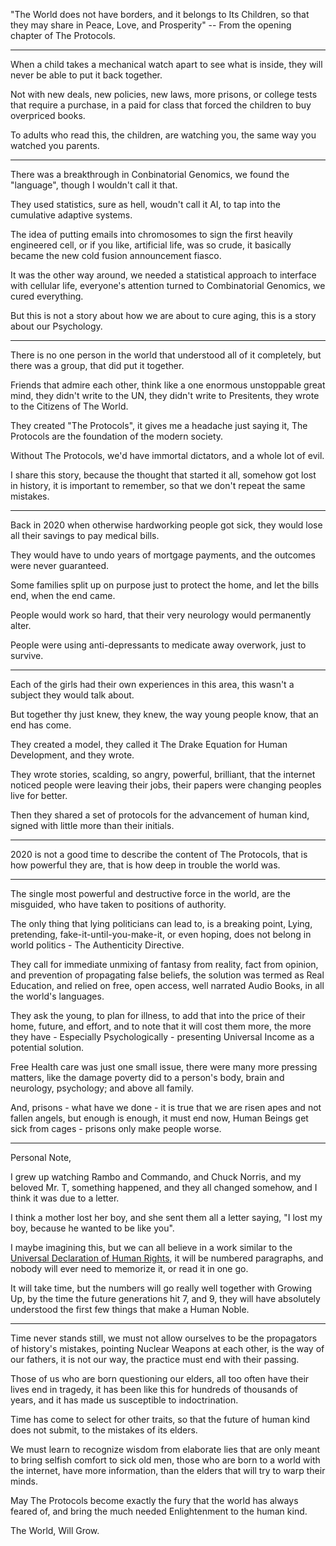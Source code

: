 
"The World does not have borders, and it belongs to Its Children,
so that they may share in Peace, Love, and Prosperity" -- From the opening chapter of The Protocols.

---

When a child takes a mechanical watch apart to see what is inside,
they will never be able to put it back together.

Not with new deals, new policies, new laws, more prisons,
or college tests that require a purchase, in a paid for class that forced the children to buy overpriced books.

To adults who read this,
the children, are watching you, the same way you watched you parents.


---

There was a breakthrough in Conbinatorial Genomics,
we found the "language", though I wouldn't call it that.

They used statistics, sure as hell, woudn't call it AI,
to tap into the cumulative adaptive systems.

The idea of putting emails into chromosomes to sign the first heavily engineered cell,
or if you like, artificial life, was so crude, it basically became the new cold fusion announcement fiasco.

It was the other way around, we needed a statistical approach to interface with cellular life,
everyone's attention turned to Combinatorial Genomics, we cured everything.

But this is not a story about how we are about to cure aging,
this is a story about our Psychology.

---

There is no one person in the world that understood all of it completely,
but there was a group, that did put it together.

Friends that admire each other, think like a one enormous unstoppable great mind,
they didn't write to the UN, they didn't write to Presitents, they wrote to the Citizens of The World.

They created "The Protocols", it gives me a headache just saying it,
The Protocols are the foundation of the modern society.

Without The Protocols, we'd have immortal dictators,
and a whole lot of evil.

I share this story, because the thought that started it all,
somehow got lost in history, it is important to remember, so that we don't repeat the same mistakes.

---

Back in 2020 when otherwise hardworking people got sick,
they would lose all their savings to pay medical bills.

They would have to undo years of mortgage payments,
and the outcomes were never guaranteed.

Some families split up on purpose just to protect the home,
and let the bills end, when the end came.

People would work so hard,
that their very neurology would permanently alter.

People were using anti-depressants to medicate away overwork,
just to survive.

---

Each of the girls had their own experiences in this area,
this wasn't a subject they would talk about.

But together thy just knew, they knew, the way young people know,
that an end has come.

They created a model, they called it The Drake Equation for Human Development,
and they wrote.

They wrote stories, scalding, so angry, powerful, brilliant,
that the internet noticed people were leaving their jobs, their papers were changing peoples live for better.

Then they shared a set of protocols for the advancement of human kind,
signed with little more than their initials.

---

2020 is not a good time to describe the content of The Protocols,
that is how powerful they are, that is how deep in trouble the world was.

---

The single most powerful and destructive force in the world, are the misguided,
who have taken to positions of authority.

The only thing that lying politicians can lead to, is a breaking point,
Lying, pretending, fake-it-until-you-make-it, or even hoping, does not belong in world politics - The Authenticity Directive.

They call for immediate unmixing of fantasy from reality,
fact from opinion, and prevention of propagating false beliefs, the solution was termed as Real Education, and relied on free, open access, well narrated Audio Books, in all the world's languages.

They ask the young, to plan for illness, to add that into the price of their home, future, and effort,
and to note that it will cost them more, the more they have - Especially Psychologically - presenting Universal Income as a potential solution.

Free Health care was just one small issue, there were many more pressing matters,
like the damage poverty did to a person's body, brain and neurology, psychology; and above all family.

And, prisons - what have we done - it is true that we are risen apes and not fallen angels,
but enough is enough, it must end now, Human Beings get sick from cages - prisons only make people worse.

---

Personal Note,

I grew up watching Rambo and Commando, and Chuck Norris, and my beloved Mr. T,
something happened, and they all changed somehow, and I think it was due to a letter.

I think a mother lost her boy, and she sent them all a letter saying,
"I lost my boy, because he wanted to be like you".

I maybe imagining this, but we can all believe in a work similar to the [Universal Declaration of Human Rights][1],
it will be numbered paragraphs, and nobody will ever need to memorize it, or read it in one go.

It will take time, but the numbers will go really well together with Growing Up,
by the time the future generations hit 7, and 9, they will have absolutely understood the first few things that make a Human Noble.

---

Time never stands still, we must not allow ourselves to be the propagators of history's mistakes,
pointing Nuclear Weapons at each other, is the way of our fathers, it is not our way, the practice must end with their passing.

Those of us who are born questioning our elders, all too often have their lives end in tragedy,
it has been like this for hundreds of thousands of years, and it has made us susceptible to indoctrination.

Time has come to select for other traits,
so that the future of human kind does not submit, to the mistakes of its elders.

We must learn to recognize wisdom from elaborate lies that are only meant to bring selfish comfort to sick old men,
those who are born to a world with the internet, have more information, than the elders that will try to warp their minds.

May The Protocols become exactly the fury that the world has always feared of,
and bring the much needed Enlightenment to the human kind.

The World,
Will Grow.

[1]: https://www.youtube.com/results?search_query=Universal+Declaration+of+Human+Rights
